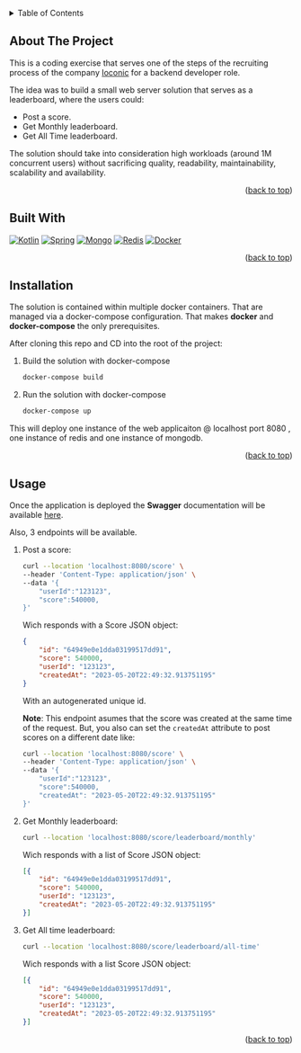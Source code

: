 <a name="readme-top"></a>
<!-- TABLE OF CONTENTS -->
<details>
    <summary>Table of Contents</summary>
    <ol>
        <li>
            <a href="#about-the-project">About The Project</a>
        </li>
        <li>
            <a href="#built-with">Built With</a>
        </li>
        <li>
            <a href="#installation">Installation</a>
        </li>
        <li>
            <a href="#usage">Usage</a>
        </li>
    </ol>
</details>

<!-- ABOUT THE PROJECT -->
## About The Project

This is a coding exercise that serves one of the steps of the recruiting process 
of the company <a href="http://www.ioconic.io">Ioconic</a> for a backend developer role.

The idea was to build a small web server solution that serves as a leaderboard, where
the users could:
* Post a score.
* Get Monthly leaderboard.
* Get All Time leaderboard.

The solution should take into consideration high workloads (around 1M concurrent users) 
without sacrificing quality, readability, maintainability, scalability and availability.

<p align="right">(<a href="#readme-top">back to top</a>)</p>

## Built With

[![Kotlin][Kotlin]][Kotlin-url]
[![Spring][Spring]][Spring-url]
[![Mongo][Mongo]][Mongo-url]
[![Redis][Redis]][Redis-url]
[![Docker][Docker]][Docker-url]

<p align="right">(<a href="#readme-top">back to top</a>)</p>



## Installation

The solution is contained within multiple docker containers. That are managed via 
a docker-compose configuration. That makes <strong>docker</strong> and <strong>docker-compose</strong> 
the only prerequisites.

After cloning this repo and CD into the root of the project:

1. Build the solution with docker-compose

    ```sh
    docker-compose build 
     ```

2. Run the solution with docker-compose

    ```sh
    docker-compose up 
     ```
This will deploy one instance of the web applicaiton @ localhost port 8080 , one instance of redis and one instance of mongodb.

<p align="right">(<a href="#readme-top">back to top</a>)</p>

## Usage 

Once the application is deployed the <strong>Swagger</strong> documentation will be 
available [here](http://localhost:8080/swagger-ui/index.html).

Also, 3 endpoints will be available. 
    
1. Post a score:

    ```sh 
    curl --location 'localhost:8080/score' \
    --header 'Content-Type: application/json' \
    --data '{
        "userId":"123123",
        "score":540000,
    }'
    ```
    
    Wich responds with a Score JSON object:

    ```json
    {
        "id": "64949e0e1dda03199517dd91",
        "score": 540000,
        "userId": "123123",
        "createdAt": "2023-05-20T22:49:32.913751195"
    }
    ```
    With an autogenerated unique id.

    <strong>Note</strong>: This endpoint asumes that the score was created at the same time of the request.
    But, you also can set the `createdAt` attribute to post scores on a different
    date like:

    ```sh 
    curl --location 'localhost:8080/score' \
    --header 'Content-Type: application/json' \
    --data '{
        "userId":"123123",
        "score":540000,
        "createdAt": "2023-05-20T22:49:32.913751195"
    }'
    ```

2. Get Monthly leaderboard:

    ```sh 
    curl --location 'localhost:8080/score/leaderboard/monthly'
    ```
    Wich responds with a list of Score JSON object:

    ```json
    [{
        "id": "64949e0e1dda03199517dd91",
        "score": 540000,
        "userId": "123123",
        "createdAt": "2023-05-20T22:49:32.913751195"
    }]
    ```

3. Get All time leaderboard:

    ```sh 
    curl --location 'localhost:8080/score/leaderboard/all-time'
    ```

    Wich responds with a list Score JSON object:

    ```json
    [{
        "id": "64949e0e1dda03199517dd91",
        "score": 540000,
        "userId": "123123",
        "createdAt": "2023-05-20T22:49:32.913751195"
    }]
    ```
<p align="right">(<a href="#readme-top">back to top</a>)</p>


[Kotlin]: https://img.shields.io/badge/Kotlin-0095D5?&style=for-the-badge&logo=kotlin&logoColor=white
[Kotlin-url]:https://kotlinlang.org/

[Spring]: https://img.shields.io/badge/Spring-6DB33F?style=for-the-badge&logo=spring&logoColor=white
[Spring-url]:https://spring.io/

[Mongo]:https://img.shields.io/badge/MongoDB-4EA94B?style=for-the-badge&logo=mongodb&logoColor=white 
[Mongo-url]:https://www.mongodb.com/

[Redis]:https://img.shields.io/badge/redis-%23DD0031.svg?&style=for-the-badge&logo=redis&logoColor=white
[Redis-url]:https://redis.io/

[Docker]:https://img.shields.io/badge/docker-%230db7ed.svg?style=for-the-badge&logo=docker&logoColor=white
[Docker-url]:https://www.docker.com/
